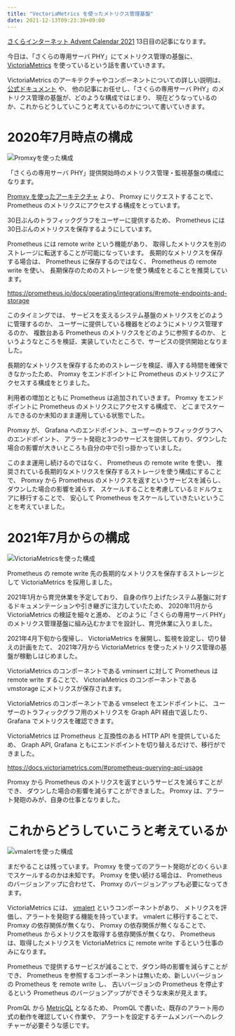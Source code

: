 ```yaml
---
title: "VectoriaMetrics を使ったメトリクス管理基盤"
date: 2021-12-13T09:23:39+09:00
---
```


[さくらインターネット Advent Calendar 2021](https://qiita.com/advent-calendar/2021/sakura) 13日目の記事になります。

今日は、「さくらの専用サーバ PHY」にてメトリクス管理の基盤に、
[VictoriaMetrics](https://victoriametrics.com/) を使っているという話を書いていきます。

VictoriaMetrics のアーキテクチャやコンポーネントについての詳しい説明は、
[公式ドキュメント](https://docs.victoriametrics.com/Cluster-VictoriaMetrics.html#architecture-overview) や、
他の記事にお任せし、「さくらの専用サーバ PHY」のメトリクス管理の基盤が、どのような構成ではじまり、
現在どうなっているのか、これからどうしていこうと考えているのかについて書いていきます。

# 2020年7月時点の構成

![Promxyを使った構成](../../imgs/victoriametrics-monitoring/prometheus-promxy-architecture.png)

「さくらの専用サーバ PHY」提供開始時のメトリクス管理・監視基盤の構成になります。

[Promxy を使ったアーキテクチャ](posts/promxy-architecture) より、
Promxy にリクエストすることで、 Prometheus のメトリクスにアクセスする構成をとっています。

30日ぶんのトラフィックグラフをユーザーに提供するため、
Prometheus には30日ぶんのメトリクスを保存するようにしています。

Prometheus には remote write という機能があり、
取得したメトリクスを別のストレージに転送することが可能になっています。
長期的なメトリクスを保存する場合は、 Prometheus に保存するのではなく、
Prometheus の remote write を使い、
長期保存のためのストレージを使う構成をとることを推奨しています。

https://prometheus.io/docs/operating/integrations/#remote-endpoints-and-storage

このタイミングでは、
サービスを支えるシステム基盤のメトリクスをどのように管理するのか、
ユーザーに提供している機器をどのようにメトリクス管理するのか、
複数台ある Prometheus のメトリクスをどのように参照するのか、
というようなところを検証、実装していたところで、サービスの提供開始となりました。

長期的なメトリクスを保存するためのストレージを検証、導入する時間を確保できなかったため、
Promxy をエンドポイントに Prometheus のメトリクスにアクセスする構成をとりました。

利用者の増加とともに Prometheus は追加されていきます。
Promxy をエンドポイントに Prometheus のメトリクスにアクセスする構成で、
どこまでスケールできるのか未知のまま運用している状態でした。

Promxy が、 Grafana へのエンドポイント、ユーザーのトラフィックグラフへのエンドポイント、
アラート発砲と3つのサービスを提供しており、ダウンした場合の影響が大きいところも自分の中で引っ掛かっていました。

このまま運用し続けるのではなく、 Prometheus の remote write を使い、
推奨されている長期的なメトリクスを保存するストレージを使う構成にすることで、
Promxy から Prometheus のメトリクスを返すというサービスを減らし、ダウンした場合の影響を減らす、
スケールすることを考慮しているミドルウェアに移行することで、
安心して Prometheus をスケールしていきたいということを考えていました。

# 2021年7月からの構成

![VictoriaMetricsを使った構成](../../imgs/victoriametrics-monitoring/prometheus-victoriametrics-architecture.png)

Prometheus の remote write 先の長期的なメトリクスを保存するストレージとして VictoriaMetrics を採用しました。

2021年1月から育児休業を予定しており、
自身の作り上げたシステム基盤に対するドキュメンテーションや引き継ぎに注力していたため、
2020年11月から VictoriaMetrics の検証を細々と進め、
どのように「さくらの専用サーバ PHY」のメトリクス管理基盤に組み込むかまでを設計し、育児休業に入りました。

2021年4月下旬から復帰し、 VictoriaMetrics を展開し、監視を設定し、切り替えの計画をたて、
2021年7月から VictoriaMetrics を使ったメトリクス管理の基盤が稼動しはじめました。

VictoriaMetrics のコンポーネントである vminsert に対して Prometheus は remote write することで、
VictoriaMetrics のコンポーネントである vmstorage にメトリクスが保存されます。

VictoriaMetrics のコンポーネントである vmselect をエンドポイントに、
ユーザーのトラフィックグラフ用のメトリクスを Graph API 経由で返したり、
Grafana でメトリクスを確認できます。

VictoriaMetrics は Prometheus と互換性のある HTTP API を提供しているため、
Graph API, Grafana ともにエンドポイントを切り替えるだけで、移行ができました。

https://docs.victoriametrics.com/#prometheus-querying-api-usage

Promxy から Prometheus のメトリクスを返すというサービスを減らすことができ、
ダウンした場合の影響を減らすことができました。
Promxy は、アラート発砲のみが、自身の仕事となりました。

# これからどうしていこうと考えているか

![vmalertを使った構成](../../imgs/victoriametrics-monitoring/prometheus-vmalert-architecture.png)

まだやることは残っています。
Promxy を使ってのアラート発砲がどのくらいまでスケールするのかは未知です。
Promxy を使い続ける場合は、 Prometheus のバージョンアップに合わせて、
Promxy のバージョンアップも必要になってきます。

VictoriaMetrics には、 [vmalert](https://docs.victoriametrics.com/vmalert.html) というコンポーネントがあり、
メトリクスを評価し、アラートを発砲する機能を持っています。
vmalert に移行することで、 Promxy の依存関係が無くなり、
Promxy の依存関係が無くなることで、 Prometheus からメトリクスを取得する依存関係が無くなり、
Prometheus は、取得したメトリクスを VictoriaMetrics に remote write するという仕事のみになります。

Prometheus で提供するサービスが減ることで、ダウン時の影響を減らすことができ、
Prometheus を参照するコンポーネントは無いため、新しいバージョンの Prometheus を remote write し、
古いバージョンの Prometheus を停止するという Prometheus のバージョンアップができそうな未来が見えます。

PromQL から [MetricQL](https://docs.victoriametrics.com/MetricsQL.html) となるため、
PromQL で書いた、既存のアラート用の式の動作を確認していく作業や、
アラートを設定するチームメンバーへのレクチャーが必要そうな感じです。

